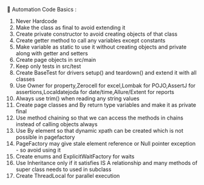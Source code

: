 🌱 Automation Code Basics :
1. Never Hardcode
2. Make the class as final to avoid extending it
3. Create private constructor to avoid creating objects of that class
4. Create getter method to call any variables except constants
5. Make variable as static to use it without creating objects and private along with getter and setters
6. Create page objects in src/main
7. Keep only tests in src/test
8. Create BaseTest for drivers setup() and teardown() and extend it with all classes
9. Use Owner for property,Zerocell for excel,Lombak for POJO,AssertJ for assertions,Localdatejoda for date/time,Allure/Extent for reports
10. Always use trim() when reading any string values
11. Create page classes and By return type variables and make it as private final
12. Use method chaining so that we can access the methods in chains instead of calling objects always
13. Use By element so that dynamic xpath can be created which is not possible in pagefactory 
14. PageFactory may give stale element reference or Null pointer exception - so avoid using it
15. Create enums and ExplicitWaitFactory for waits
16. Use Inheritance only if it satisfies IS A relationship and many methods of super class needs to used in subclass
17. Create ThreadLocal for parallel execution
